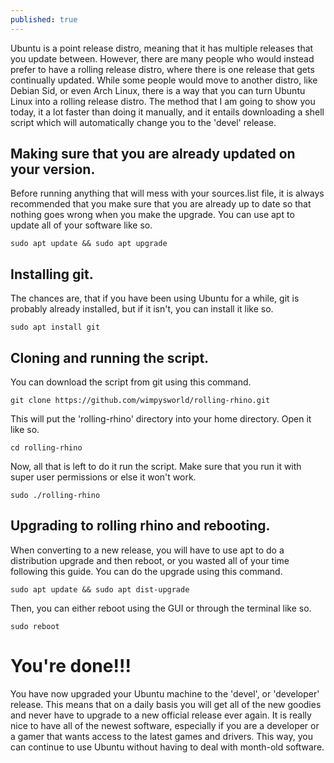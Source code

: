 ```yaml
---
published: true
---
```

Ubuntu is a point release distro, meaning that it has multiple releases that you update between. However, there are many people who would instead prefer to have a rolling release distro, where there is one release that gets continually updated. While some people would move to another distro, like Debian Sid, or even Arch Linux, there is a way that you can turn Ubuntu Linux into a rolling release distro. The method that I am going to show you today, it a lot faster than doing it manually, and it entails downloading a shell script which will automatically change you to the 'devel' release. 

## Making sure that you are already updated on your version. 

Before running anything that will mess with your sources.list file, it is always recommended that you make sure that you are already up to date so that nothing goes wrong when you make the upgrade. You can use apt to update all of your software like so. 

	sudo apt update && sudo apt upgrade

## Installing git. 

The chances are, that if you have been using Ubuntu for a while, git is probably already installed, but if it isn't, you can install it like so. 

	sudo apt install git

## Cloning and running the script. 

You can download the script from git using this command. 

	git clone https://github.com/wimpysworld/rolling-rhino.git

This will put the 'rolling-rhino' directory into your home directory. Open it like so. 

	cd rolling-rhino 

Now, all that is left to do it run the script. Make sure that you run it with super user permissions or else it won't work. 

	sudo ./rolling-rhino

## Upgrading to rolling rhino and rebooting. 

When converting to a new release, you will have to use apt to do a distribution upgrade and then reboot, or you wasted all of your time following this guide. You can do the upgrade using this command. 

	sudo apt update && sudo apt dist-upgrade

Then, you can either reboot using the GUI or through the terminal like so. 

	sudo reboot

# You're done!!! 

You have now upgraded your Ubuntu machine to the 'devel', or 'developer' release. This means that on a daily basis you will get all of the new goodies and never have to upgrade to a new official release ever again. It is really nice to have all of the newest software, especially if you are a developer or a gamer that wants access to the latest games and drivers. This way, you can continue to use Ubuntu without having to deal with month-old software. 

